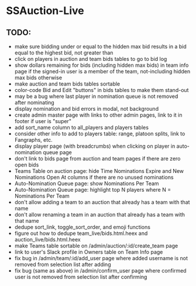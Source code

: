 # SSAuction-Live

## TODO:

* make sure bidding under or equal to the hidden max bid results in a bid equal to the highest bid, not greater than
* click on players in auction and team bids tables to go to bid log
* show dollars remaining for bids (including hidden max bids) in team info page if the signed-in user is a member of the team, not-including hidden max bids otherwise
* make auction and team bids tables sortable
* color-code Bid and Edit "buttons" in bids tables to make them stand-out
* may be a bug where last player in nomination queue is not removed after nominating
* display nomination and bid errors in modal, not background
* create admin master page with links to other admin pages, link to it in footer if user is "super"
* add sort_name column to all_players and players tables
* consider other info to add to players table: range, platoon splits, link to Fangraphs, etc.
* display player page (with breadcrumbs) when clicking on player in auto-nomination queue page
* don't link to bids page from auction and team pages if there are zero open bids
* Teams Table on auction page: hide Time Nominations Expire and New Nominations Open At columns if there are no unused nominations
* Auto-Nomination Queue page: show Nominations Per Team
* Auto-Nomination Queue page: highlight top N players where N = Nominations Per Team
* don't allow adding a team to an auction that already has a team with that name
* don't allow renaming a team in an auction that already has a team with that name
* dedupe sort_link, toggle_sort_order, and emoji functions
* figure out how to dedupe team_live/bids.html.heex and auction_live/bids.html.heex
* make Teams table sortable on /admin/auction/:id/create_team page
* link to user's Slack profile in Owners table on Team Info page
* fix bug in /admin/team/:id/add_user page where added username is not removed from selection list after adding
* fix bug (same as above) in /admin/confirm_user page where confirmed user is not removed from selection list after confirming
